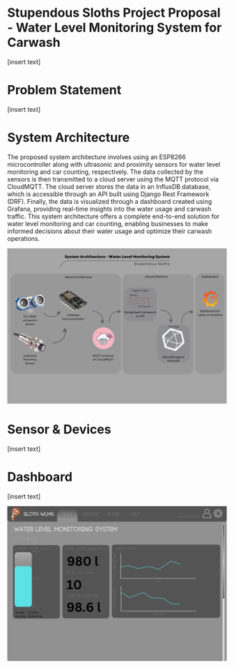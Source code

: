 # Stupendous Sloths Project Proposal - Water Level Monitoring System for Carwash
[insert text]

# Problem Statement

[insert text]

# System Architecture

The proposed system architecture involves using an ESP8266 microcontroller along with ultrasonic and proximity sensors for water level monitoring and car counting, respectively. The data collected by the sensors is then transmitted to a cloud server using the MQTT protocol via CloudMQTT. The cloud server stores the data in an InfluxDB database, which is accessible through an API built using Django Rest Framework (DRF). Finally, the data is visualized through a dashboard created using Grafana, providing real-time insights into the water usage and carwash traffic. This system architecture offers a complete end-to-end solution for water level monitoring and car counting, enabling businesses to make informed decisions about their water usage and optimize their carwash operations.

![Alt text](https://github.com/azlanazim/g2proposal/blob/main/Images/Software%20Engineering%20Project%20System%20Architecture.png)

# Sensor & Devices

[insert text]

# Dashboard

[insert text]

![Alt text](https://github.com/azlanazim/g2proposal/blob/main/Images/Dashboard%20Draft%20G2%20SE.png)
